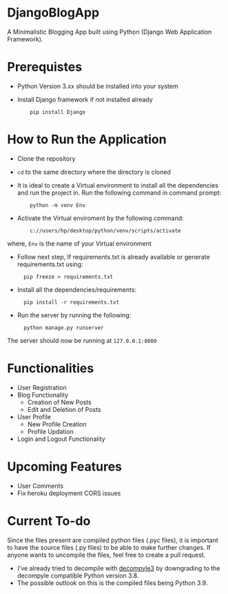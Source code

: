 # DjangoBlogApp
A Minimalistic Blogging App built using Python (Django Web Application Framework).

# Prerequistes
- Python Version 3.xx should be installed into your system
- Install Django framework if not installed already
               
          pip install Django

# How to Run the Application
- Clone the repository
- `cd` to the same directory where the directory is cloned
- It is ideal to create a Virtual environment to install all the dependencies and run the project in. Run the following command in command prompt:
     
          python -m venv Env

- Activate the Virtual enviroment by the following command:
          
          c://users/hp/desktop/python/venv/scripts/activate

where, `Env` is the name of your Virtual environment

- Follow next step, If requirements.txt is already available or generate requirements.txt using:
     
        pip freeze > requirements.txt

- Install all the dependencies/requirements:

        pip install -r requirements.txt

- Run the server by running the following:
     
        python manage.py runserver

The server should now be running at `127.0.0.1:8000`

# Functionalities
- User Registration
- Blog Functionality
    - Creation of New Posts 
    - Edit and Deletion of Posts
- User Profile
    - New Profile Creation
    - Profile Updation
- Login and Logout Functionality

# Upcoming Features
- User Comments
- Fix heroku deployment CORS issues

# Current To-do
Since the files present are compiled python files (.pyc files), it is important to have the source files (.py files) to be able to make further changes. If anyone wants to uncompile the files, feel free to create a pull request.
- I've already tried to decompile with [decompyle3](https://github.com/rocky/python-decompile3) by downgrading to the decompyle compatible Python version 3.8.
- The possible outlook on this is the compiled files being Python 3.9. 
